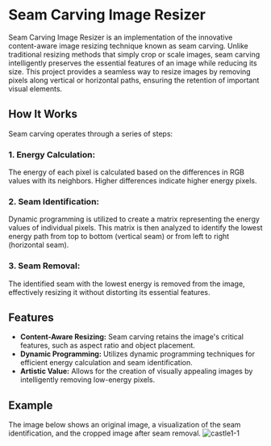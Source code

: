 # Seam Carving Image Resizer
Seam Carving Image Resizer is an implementation of the innovative content-aware image resizing technique known as seam carving. Unlike traditional resizing methods that simply crop or scale images, seam carving intelligently preserves the essential features of an image while reducing its size. This project provides a seamless way to resize images by removing pixels along vertical or horizontal paths, ensuring the retention of important visual elements.

## How It Works
Seam carving operates through a series of steps:

### 1. Energy Calculation:
The energy of each pixel is calculated based on the differences in RGB values with its neighbors. Higher differences indicate higher energy pixels.

### 2. Seam Identification:
Dynamic programming is utilized to create a matrix representing the energy values of individual pixels. This matrix is then analyzed to identify the lowest energy path from top to bottom (vertical seam) or from left to right (horizontal seam).

### 3. Seam Removal:
The identified seam with the lowest energy is removed from the image, effectively resizing it without distorting its essential features.

## Features
* **Content-Aware Resizing:** Seam carving retains the image's critical features, such as aspect ratio and object placement.
* **Dynamic Programming:** Utilizes dynamic programming techniques for efficient energy calculation and seam identification.
* **Artistic Value:** Allows for the creation of visually appealing images by intelligently removing low-energy pixels.

## Example
The image below shows an original image, a visualization of the seam identification, and the cropped image after seam removal.
![castle1-1](https://github.com/indiatoryy/C-Projects/assets/105636722/afbb7d76-0538-420f-b5c6-99a9e1eabdf1)


